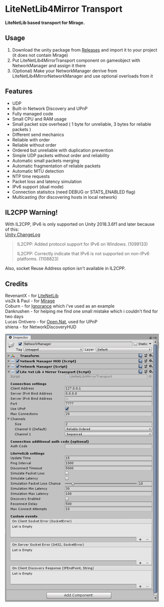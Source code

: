 # LiteNetLib4Mirror Transport

**LiteNetLib based transport for Mirage.**

## Usage
1. Download the unity package from [Releases](https://github.com/MrGadget1024/LiteNetLib4Mirror/releases) and import it to your project (it does not contain Mirage)
2. Put LiteNetLib4MirrorTransport component on gameobject with NetworkManager and assign it there
3. (Optional) Make your NetworkManager derrive from LiteNetLib4MirrorNetworkManager and use optional overloads from it

## Features
- UDP
- Built-in Network Discovery and UPnP
- Fully managed code
- Small CPU and RAM usage
- Small packet size overhead ( 1 byte for unreliable, 3 bytes for reliable packets )
- Different send mechanics
- Reliable with order
- Reliable without order
- Ordered but unreliable with duplication prevention
- Simple UDP packets without order and reliability
- Automatic small packets merging
- Automatic fragmentation of reliable packets
- Automatic MTU detection
- NTP time requests
- Packet loss and latency simulation
- IPv6 support (dual mode)
- Connection statisitcs (need DEBUG or STATS_ENABLED flag)
- Multicasting (for discovering hosts in local network)

## IL2CPP Warning!
With IL2CPP, IPv6 is only supported on Unity 2018.3.6f1 and later because of this:  
[Unity ChangeLog](https://unity3d.com/unity/whats-new/2018.3.6)  
> IL2CPP: Added protocol support for IPv6 on Windows. (1099133)
>
> IL2CPP: Correctly indicate that IPv6 is not supported on non-IPv6 platforms. (1108823)

Also, socket Reuse Address option isn't available in IL2CPP.

## Credits
RevenantX - for [LiteNetLib](https://github.com/RevenantX/LiteNetLib/releases)  
vis2k & Paul - for [Mirage](https://assetstore.unity.com/packages/tools/network/mirror-129321)  
Coburn - for [Ignorance](https://github.com/SoftwareGuy/Ignorance) which i've used as an example  
Dankrushen - for helping me find one small mistake which i couldn't find for two days  
Lucas Ontivero - for [Open.Nat](https://github.com/lontivero/Open.NAT/releases), used for UPnP  
shiena - for NetworkDiscoveryHUD

![The LiteNetLib4Mirror Transport component in the Inspector window](LiteNetLibTransport.PNG)
